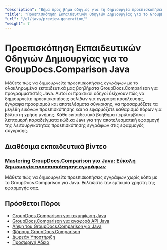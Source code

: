 ```yaml
---
"description": "Βήμα προς βήμα οδηγίες για τη δημιουργία προεπισκοπήσεων σελίδων για έγγραφα προέλευσης, προορισμού και προκύπτοντα έγγραφα χρησιμοποιώντας το GroupDocs.Comparison για Java."
"title": "Προεπισκόπηση Εκπαιδευτικών Οδηγιών Δημιουργίας για το GroupDocs.Comparison Java"
"url": "/el/java/preview-generation/"
"weight": 7
---
```


# Προεπισκόπηση Εκπαιδευτικών Οδηγιών Δημιουργίας για το GroupDocs.Comparison Java

Μάθετε πώς να δημιουργείτε προεπισκοπήσεις εγγράφων με τα ολοκληρωμένα εκπαιδευτικά μας βοηθήματα GroupDocs.Comparison για προγραμματιστές Java. Αυτοί οι πρακτικοί οδηγοί δείχνουν πώς να δημιουργείτε προεπισκοπήσεις σελίδων για έγγραφα προέλευσης, έγγραφα προορισμού και αποτελέσματα σύγκρισης, να προσαρμόζετε τα μεγέθη εικόνων προεπισκόπησης και να εφαρμόζετε καθαρισμό πόρων για βέλτιστη χρήση μνήμης. Κάθε εκπαιδευτικό βοήθημα περιλαμβάνει λεπτομερή παραδείγματα κώδικα Java για την αποτελεσματική εφαρμογή της λειτουργικότητας προεπισκόπησης εγγράφων στις εφαρμογές σύγκρισης.

## Διαθέσιμα εκπαιδευτικά βίντεο

### [Mastering GroupDocs.Comparison για Java: Εύκολη δημιουργία προεπισκόπησης εγγράφων](./groupdocs-comparison-java-generate-previews/)
Μάθετε πώς να δημιουργείτε προεπισκοπήσεις εγγράφων χωρίς κόπο με το GroupDocs.Comparison για Java. Βελτιώστε την εμπειρία χρήστη της εφαρμογής σας.

## Πρόσθετοι Πόροι

- [GroupDocs.Comparison για τεκμηρίωση Java](https://docs.groupdocs.com/comparison/java/)
- [GroupDocs.Comparison για αναφορά API Java](https://reference.groupdocs.com/comparison/java/)
- [Λήψη του GroupDocs.Comparison για Java](https://releases.groupdocs.com/comparison/java/)
- [Φόρουμ GroupDocs.Comparison](https://forum.groupdocs.com/c/comparison)
- [Δωρεάν Υποστήριξη](https://forum.groupdocs.com/)
- [Προσωρινή Άδεια](https://purchase.groupdocs.com/temporary-license/)